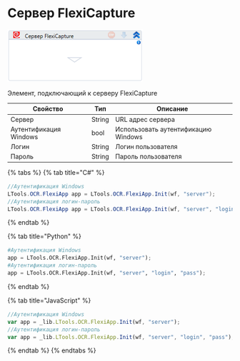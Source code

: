 # Сервер FlexiCapture

![](<../../../../.gitbook/assets/image (399).png>)

Элемент, подключающий к серверу FlexiCapture

| Свойство               | Тип    | Описание                            |
| ---------------------- | ------ | ----------------------------------- |
| Сервер                 | String | URL адрес сервера                   |
| Аутентификация Windows | bool   | Использовать аутентификацию Windows |
| Логин                  | String | Логин пользователя                  |
| Пароль                 | String | Пароль пользователя                 |

{% tabs %}
{% tab title="C#" %}
```csharp
//Аутентификация Windows
LTools.OCR.FlexiApp app = LTools.OCR.FlexiApp.Init(wf, "server");
//Аутентификация логин-пароль
LTools.OCR.FlexiApp app = LTools.OCR.FlexiApp.Init(wf, "server", "login", "pass");
```
{% endtab %}

{% tab title="Python" %}
```python
#Аутентификация Windows
app = LTools.OCR.FlexiApp.Init(wf, "server");
#Аутентификация логин-пароль
app = LTools.OCR.FlexiApp.Init(wf, "server", "login", "pass");
```
{% endtab %}

{% tab title="JavaScript" %}
```javascript
//Аутентификация Windows
var app = _lib.LTools.OCR.FlexiApp.Init(wf, "server");
//Аутентификация логин-пароль
var app = _lib.LTools.OCR.FlexiApp.Init(wf, "server", "login", "pass");
```
{% endtab %}
{% endtabs %}

